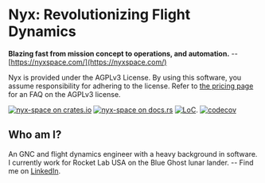 # Nyx: Revolutionizing Flight Dynamics

**Blazing fast from mission concept to operations, and automation.** -- [https://nyxspace.com/](https://nyxspace.com/)

Nyx is provided under the AGPLv3 License. By using this software, you assume responsibility for adhering to the license. Refer to [the pricing page](https://nyxspace.com/pricing/) for an FAQ on the AGPLv3 license.

[![nyx-space on crates.io][cratesio-image]][cratesio]
[![nyx-space on docs.rs][docsrs-image]][docsrs]
[![LoC](https://tokei.rs/b1/github/nyx-space/nyx?category=lines)](https://github.com/nyx-space/nyx).
[![codecov](https://codecov.io/gh/nyx-space/nyx/graph/badge.svg?token=gEiAvwzwh5)](https://codecov.io/gh/nyx-space/nyx)

[cratesio-image]: https://img.shields.io/crates/v/nyx-space.svg
[cratesio]: https://crates.io/crates/nyx-space
[docsrs-image]: https://docs.rs/nyx-space/badge.svg
[docsrs]: https://docs.rs/nyx-space/

## Who am I?
An GNC and flight dynamics engineer with a heavy background in software. I currently work for Rocket Lab USA on the Blue Ghost lunar lander. -- Find me on [LinkedIn](https://www.linkedin.com/in/chrisrabotin/).
